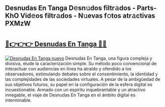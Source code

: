 ## Desnudas En Tanga D𝚎sn𝚞dos filtr𝚊dos - Parts-KhO Vid𝚎os filtr𝚊dos - N𝚞evas f𝚘tos atr𝚊ctivas PXMzW

# <h2><a href="http://mb1lv5.tromn.icu/?c=Desnudas+En+Tanga">🔗👉👉👉 Desnudas En Tanga 🔗🔗</a></h2>

[![Desnudas En Tanga nuevo](https://i.imgur.com/pEAQMta.gif)](http://mb1lv5.tromn.icu/?c=Desnudas+En+Tanga)
Desnudas En Tanga, una figura compleja y divisiva, elude la caracterización simple. Su método poco convencional de interactuar con audiencias en línea ha atraído y ofendido a los observadores, estimulando debates sobre el consentimiento, la identidad y las complejidades de las sociedades virtuales. A pesar de la ambigüedad de sus objetivos futuros, su papel en la configuración de la esfera digital es incuestionable. Armado con un espíritu inquebrantable y un atractivo innegable, el viaje de Desnudas En Tanga en el ámbito digital es interminable.
